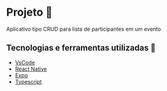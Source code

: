 # Projeto :rocket:
Aplicativo tipo CRUD para lista de participantes em um evento

## Tecnologias e ferramentas utilizadas :robot:
- [VsCode](https://code.visualstudio.com/docs)
- [React Native](https://reactnative.dev/)
- [Expo](https://docs.expo.dev/)
- [Typescript](https://docs.expo.dev/guides/typescript/)
  
  

